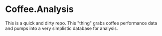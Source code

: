 # Coffee.Analysis

This is a quick and dirty repo. This "thing" grabs coffee performance data and pumps into a very simplistic database for analysis.
